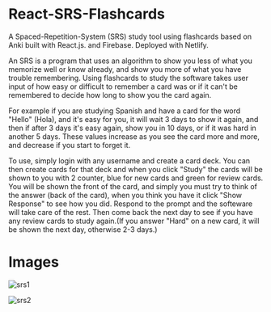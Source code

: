# React-SRS-Flashcards
A Spaced-Repetition-System (SRS) study tool using flashcards based on Anki built with React.js. and Firebase. Deployed with Netlify.

An SRS is a program that uses an algorithm to show you less of what you memorize well or know already, and show you more of what you have trouble remembering. Using flashcards to study the software takes user input of how easy or difficult to remember a card was or if it can't be remembered to decide how long to show you the card again.

For example if you are studying Spanish and have a card for the word "Hello" (Hola), and it's easy for you, it will wait 3 days to show it again, and then if after 3 days it's easy again, show you in 10 days, or if it was hard in another 5 days. These values increase as you see the card more and more, and decrease if you start to forget it.

To use, simply login with any username and create a card deck. You can then create cards for that deck and when you click "Study" the cards will be shown to you with 2 counter, blue for new cards and green for review cards. You will be shown the front of the card, and simply you must try to think of the answer (back of the card), when you think you have it click "Show Response" to see how you did. Respond to the prompt and the softeware will take care of the rest. Then come back the next day to see if you have any review cards to study again.(If you answer "Hard" on a new card, it will be shown the next day, otherwise 2-3 days.)

# Images

![srs1](https://user-images.githubusercontent.com/61069716/174979193-c8bdaed1-3ce2-440c-afe7-fbbd43cf49fa.png)

![srs2](https://user-images.githubusercontent.com/61069716/174979201-bfbfbfba-a6ba-4eff-8bb7-42a8c7ed2c42.png)
